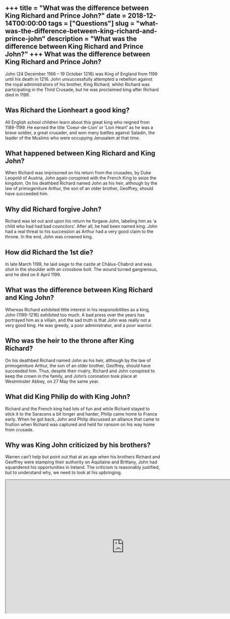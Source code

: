 +++
title = "What was the difference between King Richard and Prince John?"
date = 2018-12-14T00:00:00
tags = ["Questions"]
slug = "what-was-the-difference-between-king-richard-and-prince-john"
description = "What was the difference between King Richard and Prince John?"
+++
What was the difference between King Richard and Prince John?
-------------------------------------------------------------

John (24 December 1166 – 19 October 1216) was King of England from 1199 until his death in 1216. John unsuccessfully attempted a rebellion against the royal administrators of his brother, King Richard, whilst Richard was participating in the Third Crusade, but he was proclaimed king after Richard died in 1199.

Was Richard the Lionheart a good king?
--------------------------------------

All English school children learn about this great king who reigned from 1189-1199. He earned the title ‘Coeur-de-Lion’ or ‘Lion Heart’ as he was a brave soldier, a great crusader, and won many battles against Saladin, the leader of the Muslims who were occupying Jerusalem at that time.

What happened between King Richard and King John?
-------------------------------------------------

When Richard was imprisoned on his return from the crusades, by Duke Leopold of Austria, John again conspired with the French King to seize the kingdom. On his deathbed Richard named John as his heir, although by the law of primogeniture Arthur, the son of an older brother, Geoffrey, should have succeeded him.

Why did Richard forgive John?
-----------------------------

Richard was let out and upon his return he forgave John, labeling him as ‘a child who had had bad councilors’. After all, he had been named king. John had a real threat to his succession as Arthur had a very good claim to the throne. In the end, John was crowned king.

How did Richard the 1st die?
----------------------------

In late March 1199, he laid siege to the castle at Châlus-Chabrol and was shot in the shoulder with an crossbow bolt. The wound turned gangrenous, and he died on 6 April 1199.

What was the difference between King Richard and King John?
-----------------------------------------------------------

Whereas Richard exhibited little interest in his responsibilities as a king, John (1199-1216) exhibited too much. A bad press over the years has portrayed him as a villain, and the sad truth is that John was really not a very good king. He was greedy, a poor administrator, and a poor warrior.

Who was the heir to the throne after King Richard?
--------------------------------------------------

On his deathbed Richard named John as his heir, although by the law of primogeniture Arthur, the son of an older brother, Geoffrey, should have succeeded him. Thus, despite their rivalry, Richard and John conspired to keep the crown in the family, and John’s coronation took place at Westminster Abbey, on 27 May the same year.

What did King Philip do with King John?
---------------------------------------

Richard and the French king had lots of fun and while Richard stayed to stick it to the Saracens a bit longer and harder, Philip came home to France early. When he got back, John and Philip discussed an alliance that came to fruition when Richard was captured and held for ransom on his way home from crusade.

Why was King John criticized by his brothers?
---------------------------------------------

Warren can’t help but point out that at an age when his brothers Richard and Geoffrey were stamping their authority on Aquitaine and Brittany, John had squandered his opportunities in Ireland. The criticism is reasonably justified, but to understand why, we need to look at his upbringing.

<iframe allow="accelerometer; autoplay; clipboard-write; encrypted-media; gyroscope; picture-in-picture" allowfullscreen="" class="__youtube_prefs__  epyt-is-override  no-lazyload" data-no-lazy="1" data-origheight="433" data-origwidth="770" data-skipgform_ajax_framebjll="" height="433" id="_ytid_16470" loading="lazy" src="https://www.youtube.com/embed/Asl9pN6FpZI?enablejsapi=1&autoplay=0&cc_load_policy=0&cc_lang_pref=&iv_load_policy=1&loop=0&modestbranding=0&rel=1&fs=1&playsinline=0&autohide=2&theme=dark&color=red&controls=1&" title="YouTube player" width="770"></iframe>